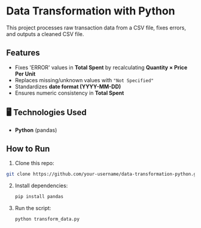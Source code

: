 # Data Transformation with Python
 
This project processes raw transaction data from a CSV file, fixes errors, and outputs a cleaned CSV file.  

## Features  
- Fixes 'ERROR' values in **Total Spent** by recalculating **Quantity × Price Per Unit**  
- Replaces missing/unknown values with `"Not Specified"`  
- Standardizes **date format (YYYY-MM-DD)**  
- Ensures numeric consistency in **Total Spent**  

## 🖥️ Technologies Used  
- **Python** (pandas)  

## How to Run  
1. Clone this repo:  
```bash
git clone https://github.com/your-username/data-transformation-python.git
```
2. Install dependencies:
   ```bash
   pip install pandas
   ```
4. Run the script:
   ```bash
   python transform_data.py
   ```
